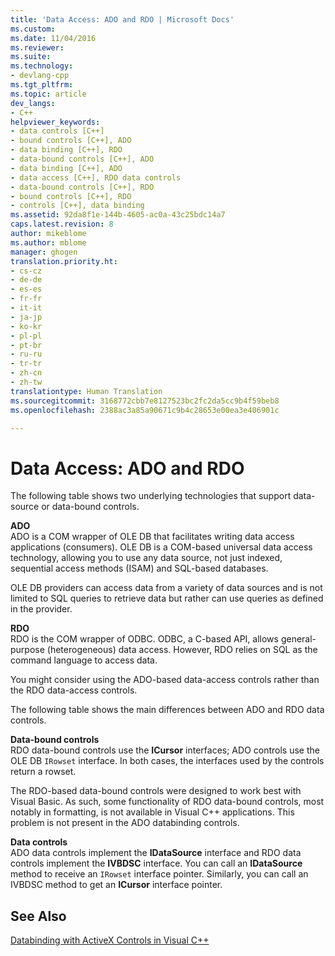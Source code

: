 ```yaml
---
title: 'Data Access: ADO and RDO | Microsoft Docs'
ms.custom: 
ms.date: 11/04/2016
ms.reviewer: 
ms.suite: 
ms.technology:
- devlang-cpp
ms.tgt_pltfrm: 
ms.topic: article
dev_langs:
- C++
helpviewer_keywords:
- data controls [C++]
- bound controls [C++], ADO
- data binding [C++], RDO
- data-bound controls [C++], ADO
- data binding [C++], ADO
- data access [C++], RDO data controls
- data-bound controls [C++], RDO
- bound controls [C++], RDO
- controls [C++], data binding
ms.assetid: 92da8f1e-144b-4605-ac0a-43c25bdc14a7
caps.latest.revision: 8
author: mikeblome
ms.author: mblome
manager: ghogen
translation.priority.ht:
- cs-cz
- de-de
- es-es
- fr-fr
- it-it
- ja-jp
- ko-kr
- pl-pl
- pt-br
- ru-ru
- tr-tr
- zh-cn
- zh-tw
translationtype: Human Translation
ms.sourcegitcommit: 3168772cbb7e8127523bc2fc2da5cc9b4f59beb8
ms.openlocfilehash: 2388ac3a85a90671c9b4c28653e00ea3e406901c

---
```

# Data Access: ADO and RDO
The following table shows two underlying technologies that support data-source or data-bound controls.  
  
 **ADO**  
 ADO is a COM wrapper of OLE DB that facilitates writing data access applications (consumers). OLE DB is a COM-based universal data access technology, allowing you to use any data source, not just indexed, sequential access methods (ISAM) and SQL-based databases.  
  
 OLE DB providers can access data from a variety of data sources and is not limited to SQL queries to retrieve data but rather can use queries as defined in the provider.  
  
 **RDO**  
 RDO is the COM wrapper of ODBC. ODBC, a C-based API, allows general-purpose (heterogeneous) data access. However, RDO relies on SQL as the command language to access data.  
  
 You might consider using the ADO-based data-access controls rather than the RDO data-access controls.  
  
 The following table shows the main differences between ADO and RDO data controls.  
  
 **Data-bound controls**  
 RDO data-bound controls use the **ICursor** interfaces; ADO controls use the OLE DB `IRowset` interface. In both cases, the interfaces used by the controls return a rowset.  
  
 The RDO-based data-bound controls were designed to work best with Visual Basic. As such, some functionality of RDO data-bound controls, most notably in formatting, is not available in Visual C++ applications. This problem is not present in the ADO databinding controls.  
  
 **Data controls**  
 ADO data controls implement the **IDataSource** interface and RDO data controls implement the **IVBDSC** interface. You can call an **IDataSource** method to receive an `IRowset` interface pointer. Similarly, you can call an IVBDSC method to get an **ICursor** interface pointer.  
  
## See Also  
 [Databinding with ActiveX Controls in Visual C++](../../data/ado-rdo/databinding-with-activex-controls-in-visual-cpp.md)


<!--HONumber=Jan17_HO1-->


